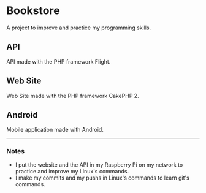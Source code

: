 # Bookstore
A project to improve and practice my programming skills.

## API
API made with the PHP framework Flight.

## Web Site
Web Site made with the PHP framework CakePHP 2.

## Android
Mobile application made with Android.


____
### Notes
* I put the website and the API in my Raspberry Pi on my network to practice and improve my Linux's commands.
* I make my commits and my pushs in Linux's commands to learn git's commands.
